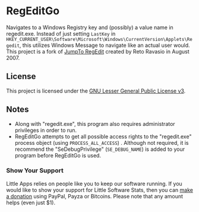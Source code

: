 # RegEditGo
Navigates to a Windows Registry key and (possibly) a value name in regedit.exe. Instead of just setting ``LastKey`` in ``HKEY_CURRENT_USER\Software\Microsoft\Windows\CurrentVersion\Applets\Regedit``, this utilizes Windows Message to navigate like an actual user would. This project is a fork of [JumpTo RegEdit](https://www.codeproject.com/articles/20283/jumpto-regedit) created by Reto Ravasio in August 2007.

## License ##
This project is licensed under the [GNU Lesser General Public License v3](http://www.gnu.org/copyleft/lesser.html).

## Notes ##
 * Along with "regedit.exe", this program also requires administrator privileges in order to run.
 * RegEditGo attempts to get all possible access rights to the "regedit.exe" process object (using ``PROCESS_ALL_ACCESS``) . Although not required, it is recommend the "SeDebugPrivilege" (``SE_DEBUG_NAME``) is added to your program before RegEditGo is used.

### Show Your Support ###
Little Apps relies on people like you to keep our software running. If you would like to show your support for Little Software Stats, then you can [make a donation](https://www.little-apps.com/?donate) using PayPal, Payza or Bitcoins. Please note that any amount helps (even just $1). 